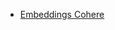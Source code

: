 * [Embeddings Cohere](/integrations/builtin/cluster-nodes/sub-nodes/n8n-nodes-langchain.embeddingscohere.md)
